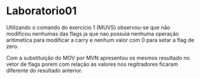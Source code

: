 # Laboratorio01

Utilizando o comando do exercicio 1 (MUVS) observou-se que não modificou nenhumas das flags ja que nao possuia nenhuma operação aritimetica para modificar a carry e nenhum valor com 0 para setar a flag de zero.

Com a substituição do MOV por MVN apresentou os mesmos resultado no vetor de flags porem com relação as valores nos regitradores ficaram diferente do resultado anterior.
